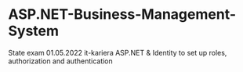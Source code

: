 # ASP.NET-Business-Management-System

State exam 01.05.2022 it-kariera
ASP.NET & Identity to set up roles, authorization and authentication
